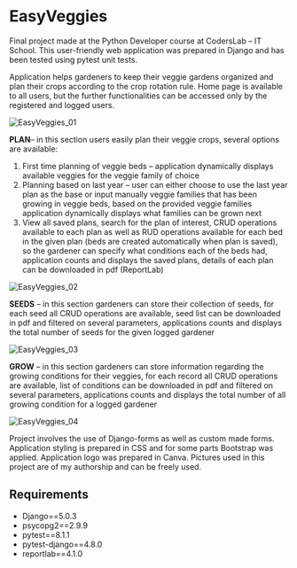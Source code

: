 # EasyVeggies

Final project made at the Python Developer course at CodersLab – IT School. This user-friendly web application was prepared in Django and has been tested using pytest unit tests.

Application helps gardeners to keep their veggie gardens organized and plan their crops according to the crop rotation rule. Home page is available to all users, but the further functionalities can be accessed only by the registered and logged users. 

![EasyVeggies_01](https://github.com/MartaKasprzyk/EasyVeggies/assets/154241273/7167e4a8-5298-4acb-a0b7-b69d4f7dcd23)

**PLAN**– in this section users easily plan their veggie crops, several options are available:
1. First time planning of veggie beds – application dynamically displays available veggies for the veggie family of choice
2. Planning based on last year – user can either choose to use the last year plan as the base or input manually veggie families that has been growing in veggie beds, based on the provided veggie families application dynamically displays what families can be grown next
3. View all saved plans, search for the plan of interest, CRUD operations available to each plan as well as RUD operations available for each bed in the given plan (beds are created automatically when plan is saved), 
    so the gardener can specify what conditions each of the beds had, application counts and displays the saved plans, details of each plan can be downloaded in pdf (ReportLab)

![EasyVeggies_02](https://github.com/MartaKasprzyk/EasyVeggies/assets/154241273/f568633a-57af-43d3-8d2c-f7766f294437)

**SEEDS** – in this section gardeners can store their collection of seeds, for each seed all CRUD operations are available, seed list can be downloaded in pdf and filtered on several parameters, applications counts and displays the total number of seeds for the given logged gardener

![EasyVeggies_03](https://github.com/MartaKasprzyk/EasyVeggies/assets/154241273/0536f67e-f797-43eb-ac18-49bed00a17c3)

**GROW** – in this section gardeners can store information regarding the growing conditions for their veggies, for each record all CRUD operations are available, list of conditions can be downloaded in pdf and filtered on several parameters, applications counts and displays the total number of all growing condition for a logged gardener

![EasyVeggies_04](https://github.com/MartaKasprzyk/EasyVeggies/assets/154241273/1a7cced6-2220-4c3f-a1af-37d1e706f0fa)

Project involves the use of Django-forms as well as custom made forms. Application styling is prepared in CSS and for some parts Bootstrap was applied. Application logo was prepared in Canva. Pictures used in this project are of my authorship and can be freely used. 

## Requirements

- Django==5.0.3
- psycopg2==2.9.9
- pytest==8.1.1
- pytest-django==4.8.0
- reportlab==4.1.0
